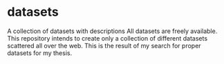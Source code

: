 # datasets
A collection of datasets with descriptions
All datasets are freely available. This repository intends to create only a collection of different datasets scattered all over the web.
This is the result of my search for proper datasets for my thesis.
